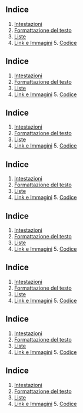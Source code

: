## Indice 
1. [Intestazioni](#intestazioni)
2. [Formattazione del testo](#formattazione-del-testo) 
3. [Liste](#liste) 
4. [Link e Immagini](#link-e-immagini) 5. [Codice](#codice)  

## Indice 
1. [Intestazioni](#intestazioni)
2. [Formattazione del testo](#formattazione-del-testo) 
3. [Liste](#liste) 
4. [Link e Immagini](#link-e-immagini) 5. [Codice](#codice)  
## Indice 
1. [Intestazioni](#intestazioni)
2. [Formattazione del testo](#formattazione-del-testo) 
3. [Liste](#liste) 
4. [Link e Immagini](#link-e-immagini) 5. [Codice](#codice)  
## Indice 
1. [Intestazioni](#intestazioni)
2. [Formattazione del testo](#formattazione-del-testo) 
3. [Liste](#liste) 
4. [Link e Immagini](#link-e-immagini) 5. [Codice](#codice)  
## Indice 
1. [Intestazioni](#intestazioni)
2. [Formattazione del testo](#formattazione-del-testo) 
3. [Liste](#liste) 
4. [Link e Immagini](#link-e-immagini) 5. [Codice](#codice)  
## Indice 
1. [Intestazioni](#intestazioni)
2. [Formattazione del testo](#formattazione-del-testo) 
3. [Liste](#liste) 
4. [Link e Immagini](#link-e-immagini) 5. [Codice](#codice)  
## Indice 
1. [Intestazioni](#intestazioni)
2. [Formattazione del testo](#formattazione-del-testo) 
3. [Liste](#liste) 
4. [Link e Immagini](#link-e-immagini) 5. [Codice](#codice)  
## Indice 
1. [Intestazioni](#intestazioni)
2. [Formattazione del testo](#formattazione-del-testo) 
3. [Liste](#liste) 
4. [Link e Immagini](#link-e-immagini) 5. [Codice](#codice)  
